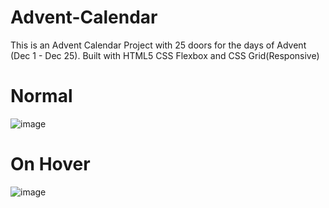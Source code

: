 # Advent-Calendar
 This is an Advent Calendar Project with 25 doors for the days of Advent (Dec 1 - Dec 25).
 Built with HTML5 CSS Flexbox and CSS Grid(Responsive)

# Normal
![image](https://user-images.githubusercontent.com/51326421/99388363-10025e80-2908-11eb-8302-2a2682120ae6.png)


# On Hover
![image](https://user-images.githubusercontent.com/51326421/99388697-9028c400-2908-11eb-8977-351ed0946da3.png)
